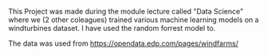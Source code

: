 This Project was made during the module lecture called "Data Science" where we (2 other coleagues) trained various machine learning models on a windturbines dataset. I have used the random forrest model to.

The data was used from https://opendata.edp.com/pages/windfarms/
